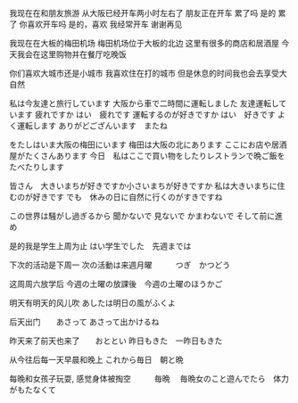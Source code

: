 我现在在和朋友旅游
从大阪已经开车两小时左右了
朋友正在开车
累了吗
是的 累了
你喜欢开车吗
是的，喜欢
我经常开车
谢谢再见


我现在在大板的梅田机场
梅田机场位于大板的北边
这里有很多的商店和居酒屋
今天我会在这里购物并在餐厅吃晚饭

你们喜欢大城市还是小城市
我喜欢住在打的城市
但是休息的时间我也会去享受大自然


私は今友達と旅行しています
大阪から車で二時間に運転しました
友達運転しています
疲れですか
はい　疲れです
運転するのが好きですか
はい　好きです
よく運転します
ありがどござんいます　またね


をたしはいま大阪の梅田にいます
梅田は大阪の北にあります
ここにお店や居酒屋がたくさんあります
今日　私はここで買い物をしたりレストランで晩ご飯をたべたりします

皆さん　大きいまちが好きですか小さいまちが好きですか
私は大きいまちに住むのが好きです
でも　休みの日に自然に行くのがすきですね


この世界は騒がし過ぎるから
聞かないで
見ないで
かまわないで
そして前に進め



是的我是学生上周为止
はい学生でした　先週までは

下次的活动是下周一
次の活動は来週月曜　　　つぎ　かつどう

这周周六放学后
今週の土曜の放課後　今週の土曜のほうかご

明天有明天的风儿吹
あしたは明日の風がふくよ

后天出门　　あさって
あさって出かけるね

昨天来了前天也来了　　おととい
昨日もきた　一昨日もきた

从今往后每一天早晨和晚上
これから毎日　朝と晩

每晚和女孩子玩耍, 感觉身体被掏空　　　毎晩　
毎晩女のこと遊んでたら　体力がもたなくて


